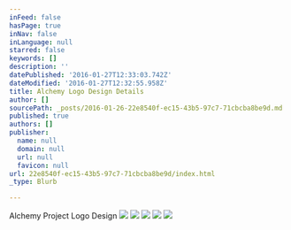 ```yaml
---
inFeed: false
hasPage: true
inNav: false
inLanguage: null
starred: false
keywords: []
description: ''
datePublished: '2016-01-27T12:33:03.742Z'
dateModified: '2016-01-27T12:32:55.958Z'
title: Alchemy Logo Design Details
author: []
sourcePath: _posts/2016-01-26-22e8540f-ec15-43b5-97c7-71cbcba8be9d.md
published: true
authors: []
publisher:
  name: null
  domain: null
  url: null
  favicon: null
url: 22e8540f-ec15-43b5-97c7-71cbcba8be9d/index.html
_type: Blurb

---
```

Alchemy Project Logo Design
![](https://s3-us-west-2.amazonaws.com/the-grid-img/p/9d492c0101a6659ca70c7fa87a21df80cb9be88b.jpg)
![](https://s3-us-west-2.amazonaws.com/the-grid-img/p/857b9bf78784c7a37b099f8e47ea100dd2ac9770.jpg)
![](https://s3-us-west-2.amazonaws.com/the-grid-img/p/7595f4c6719f3a693a866e14abf301fcc213ae95.jpg)
![](https://s3-us-west-2.amazonaws.com/the-grid-img/p/72a7311df029774b569491ca5788c8170f49bf53.jpg)
![](https://s3-us-west-2.amazonaws.com/the-grid-img/p/d4cf20b3297b408dc31a72efa81544ff4b0d0341.jpg)